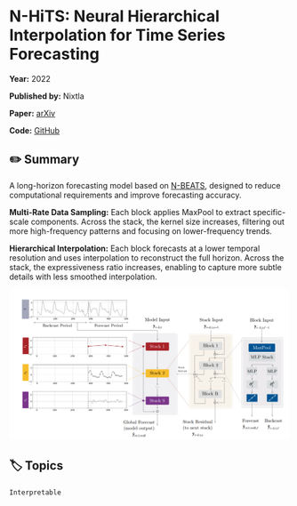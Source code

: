 # N-HiTS: Neural Hierarchical Interpolation for Time Series Forecasting

**Year:** 2022

**Published by:** Nixtla

**Paper:** [arXiv](https://arxiv.org/pdf/2201.12886)

**Code:** [GitHub](https://github.com/Nixtla/neuralforecast/blob/main/neuralforecast/models/nhits.py)

## ✏️ Summary
A long-horizon forecasting model based on [N-BEATS](../papers/n-beats-neural-basis-expansion-analysis-for-interpretable-time-series-forecasting.md), designed to reduce computational requirements and improve forecasting accuracy.

**Multi-Rate Data Sampling:** Each block applies MaxPool to extract specific-scale components. Across the stack, the kernel size increases, filtering out more high-frequency patterns and focusing on lower-frequency trends.

**Hierarchical Interpolation:** Each block forecasts at a lower temporal resolution and uses interpolation to reconstruct the full horizon. Across the stack, the expressiveness ratio increases, enabling to capture more subtle details with less smoothed interpolation.

![Figure](../figures/n-hits-neural-hierarchical-interpolation-for-time-series-forecasting.png)

## 🏷️ Topics
`Interpretable`
